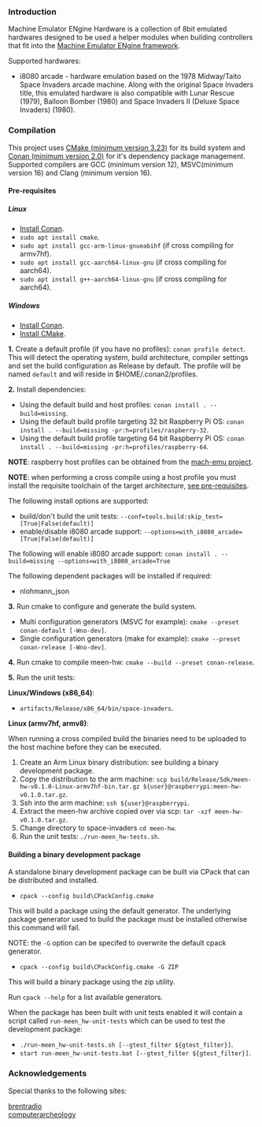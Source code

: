 ### Introduction

Machine Emulator ENgine Hardware is a collection of 8bit emulated hardwares designed to be used a helper modules when building controllers that fit into the [Machine Emulator ENgine framework](http://github.com/nbeddows/mach-emu/).

Supported hardwares:

- i8080 arcade - hardware emulation based on the 1978 Midway/Taito Space Invaders arcade machine. Along with the original Space Invaders title, this emulated hardware is also compatible with Lunar Rescue (1979), Balloon Bomber (1980) and Space Invaders II (Deluxe Space Invaders) (1980).

### Compilation

This project uses [CMake (minimum version 3.23)](https://cmake.org/) for its build system and [Conan (minimum version 2.0)](https://conan.io/) for it's dependency package management. Supported compilers are GCC (minimum version 12), MSVC(minimum version 16) and Clang (minimum version 16).

#### Pre-requisites

##### Linux

- [Install Conan](https://conan.io/downloads/).
- `sudo apt install cmake`.
- `sudo apt install gcc-arm-linux-gnueabihf` (if cross compiling for armv7hf).
- `sudo apt install gcc-aarch64-linux-gnu` (if cross compiling for aarch64).
- `sudo apt install g++-aarch64-linux-gnu` (if cross compiling for aarch64).

##### Windows

- [Install Conan](https://conan.io/downloads).
- [Install CMake](https://cmake.org/download/).

**1.** Create a default profile (if you have no profiles): `conan profile detect`. This will detect the operating system, build architecture, compiler settings and set the build configuration as Release by default. The profile will be named `default` and will reside in $HOME/.conan2/profiles. 

**2.** Install dependencies:
- Using the default build and host profiles: `conan install . --build=missing`.
- Using the default build profile targeting 32 bit Raspberry Pi OS: `conan install . --build=missing -pr:h=profiles/raspberry-32`.<br>
- Using the default build profile targeting 64 bit Raspberry Pi OS: `conan install . --build=missing -pr:h=profiles/raspberry-64`.<br>

**NOTE**: raspberry host profiles can be obtained from the [mach-emu project](https://github.com/nbeddows/mach-emu/tree/main/profiles).

**NOTE**: when performing a cross compile using a host profile you must install the requisite toolchain of the target architecture, [see pre-requisites](#pre-requisites).

The following install options are supported:
- build/don't build the unit tests: `--conf=tools.build:skip_test=[True|False(default)]`
- enable/disable i8080 arcade support: `--options=with_i8080_arcade=[True|False(default)]`

The following will enable i8080 arcade support: `conan install . --build=missing --options=with_i8080_arcade=True`

The following dependent packages will be installed if required:

- nlohmann_json

**3.** Run cmake to configure and generate the build system.

- Multi configuration generators (MSVC for example): `cmake --preset conan-default [-Wno-dev]`.
- Single configuration generators (make for example): `cmake --preset conan-release [-Wno-dev]`.

**4.** Run cmake to compile meen-hw: `cmake --build --preset conan-release`.

**5.** Run the unit tests:

**Linux/Windows (x86_64)**:
- `artifacts/Release/x86_64/bin/space-invaders`.

**Linux (armv7hf, armv8)**:

When running a cross compiled build the binaries need to be uploaded to the host machine before they can be executed.
1. Create an Arm Linux binary distribution: see building a binary development package. 
2. Copy the distribution to the arm machine: `scp build/Release/Sdk/meen-hw-v0.1.0-Linux-armv7hf-bin.tar.gz ${user}@raspberrypi:meen-hw-v0.1.0.tar.gz`.
3. Ssh into the arm machine: `ssh ${user}@raspberrypi`.
4. Extract the meen-hw archive copied over via scp: `tar -xzf meen-hw-v0.1.0.tar.gz`.
5. Change directory to space-invaders `cd meen-hw`.
6. Run the unit tests: `./run-meen_hw-tests.sh`.<br>

#### Building a binary development package

A standalone binary development package can be built via CPack that can be distributed and installed.

- `cpack --config build\CPackConfig.cmake`

This will build a package using the default generator.
The underlying package generator used to build the package must be installed otherwise this command will fail.

NOTE: the `-G` option can be specifed to overwrite the default cpack generator.

- `cpack --config build\CPackConfig.cmake -G ZIP`

This will build a binary package using the zip utility.

Run `cpack --help` for a list available generators.

When the package has been built with unit tests enabled it will contain a script called `run-meen_hw-unit-tests` which can be used to test the development package:
- `./run-meen_hw-unit-tests.sh [--gtest_filter ${gtest_filter}]`.
- `start run-meen_hw-unit-tests.bat [--gtest_filter ${gtest_filter}]`.

### Acknowledgements

Special thanks to the following sites:

[brentradio](http://www.brentradio.com/SpaceInvaders.htm)<br>
[computerarcheology](https://computerarcheology.com/Arcade/SpaceInvaders/Hardware.html)<br>